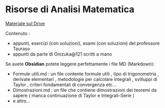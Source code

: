 # Risorse di Analisi Matematica

[Materiale sul Drive](https://drive.google.com/drive/folders/1AT3eRD8w8MrXsdFuHduqeG277uzM9TSr?usp=drive_link)

Contenuto : 
- appunti, esercizi (con soluzioni), esami (con soluzioni) del professore Tauraso
- appunti da parte di Onizuka@121 scritti a mano

Se avete **Obsidian** potete leggere perfettamente i file MD (Markdown): 
- Formule utili.md : un file contente formule utili , tipo di trigonometria , derivate elementari , metodologie per calcolare integrali , svilluppi di Taylor , criteri fondamentali di convergenza etc...
- Dimostrazioni.md : un file che contiene dimostrazioni dei teoremi da sapere ( manca continuazione di Taylor e Integrali-Serie )
- e altro...



